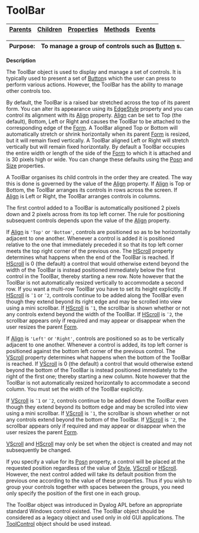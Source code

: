




<h1 class="heading"><span class="name">ToolBar</span></h1>

| [Parents](../ParentLists/ToolBar.htm) | [Children](../ChildLists/ToolBar.htm) | [Properties](../PropLists/ToolBar.htm) | [Methods](../MethodLists/ToolBar.htm) | [Events](../EventLists/ToolBar.htm) |
| --- | --- | --- | --- | ---  |


| Purpose: | To manage a group of controls such as [Button](../a-z/button.md) s. |
| --- | ---  |


**Description**


The ToolBar object is used to display and manage a set of controls. It is
typically used to present a set of [Button](../a-z/button.md)s
which the user can press to perform various actions. However, the ToolBar has
the ability to manage other controls too.



By default, the ToolBar is a raised bar stretched across the top of its
parent form. You can alter its appearance using its [EdgeStyle](../a-z/edgestyle.md) property and you can control its alignment with its [Align](../a-z/align.md) property. [Align](../a-z/align.md) can be set to Top (the
default), Bottom, Left or Right and causes the ToolBar to be attached to the
corresponding edge of the [Form](../a-z/form.md). A ToolBar
aligned Top or Bottom will automatically stretch or shrink horizontally when its
parent [Form](../a-z/form.md) is resized, but it will remain fixed
vertically. A ToolBar aligned Left or Right will stretch vertically but will
remain fixed horizontally. By default a ToolBar occupies the entire width or
length of the side of the [Form](../a-z/form.md) to which it is
attached and is 30 pixels high or wide. You can change these defaults using the [Posn](../a-z/posn.md) and [Size](../a-z/size.md) properties.


A ToolBar organises its child controls in the order they are created. The way
this is done is governed by the value of the [Align](../a-z/align.md) property. If [Align](../a-z/align.md) is Top or Bottom, the
ToolBar arranges its controls in rows across the screen. If [Align](../a-z/align.md) is Left or Right, the ToolBar arranges controls in columns.


The first control added to a ToolBar is automatically positioned 2 pixels
down and 2 pixels across from its top left corner. The rule for positioning
subsequent controls depends upon the value of the [Align](../a-z/align.md) property.


If [Align](../a-z/align.md) is `'Top'` or `'Bottom'`, controls are positioned so as
to be horizontally adjacent to one another. Whenever a control is added it is
positioned relative to the one that immediately preceded it so that its top left
corner meets the top right corner of the previous one. The [HScroll](../a-z/hscroll.md) property determines what happens when the end of the ToolBar is reached. If [HScroll](../a-z/hscroll.md) is 0 (the default) a control that would otherwise extend beyond the width of the
ToolBar is instead positioned immediately below the first control in the
ToolBar, thereby starting a new row. Note however that the ToolBar is not
automatically resized vertically to accommodate a second row. If you want a
multi-row ToolBar you have to set its height explicitly. If [HScroll](../a-z/hscroll.md) is `¯1` or `¯2`,
controls continue to be added along the ToolBar even though they extend beyond
its right edge and may be scrolled into view using a mini scrollbar. If [HScroll](../a-z/hscroll.md) is `¯1`, the scrollbar is shown whether or
not any controls extend beyond the width of the ToolBar. If [HScroll](../a-z/hscroll.md) is `¯2`, the scrollbar appears only if
required and may appear or disappear when the user resizes the parent [Form](../a-z/form.md).


If [Align](../a-z/align.md) is `'Left'` or `'Right'`, controls are positioned so as
to be vertically adjacent to one another. Whenever a control is added, its top
left corner is positioned against the bottom left corner of the previous
control. The [VScroll](../a-z/vscroll.md) property determines
what happens when the bottom of the ToolBar is reached. If [VScroll](../a-z/vscroll.md) is 0 (the default) a control that would otherwise extend beyond the bottom of
the ToolBar is instead positioned immediately to the right of the first one;
thereby starting a new column. Note however that the ToolBar is not
automatically resized horizontally to accommodate a second column. You must set
the width of the ToolBar explicitly.


If [VScroll](../a-z/vscroll.md) is `¯1` or `¯2`,
controls continue to be added down the ToolBar even though they extend beyond
its bottom edge and may be scrolled into view using a mini scrollbar. If [VScroll](../a-z/vscroll.md) is `¯1`, the scrollbar is shown whether or
not any controls extend beyond the bottom of the ToolBar. If [VScroll](../a-z/vscroll.md) is `¯2`, the scrollbar appears only if
required and may appear or disappear when the user resizes the parent [Form](../a-z/form.md).


[VScroll](../a-z/vscroll.md) and [HScroll](../a-z/hscroll.md) may only be set when the object is created and may not subsequently be changed.


If you specify a value for its [Posn](../a-z/posn.md) property, a control will be placed at the requested position regardless of the
value of [Style](../a-z/style.md), [VScroll](../a-z/vscroll.md) or [HScroll](../a-z/hscroll.md). However, the next control added
will take its default position from the previous one according to the value of
these properties. Thus if you wish to group your controls together with spaces
between the groups, you need only specify the position of the first one in each
group.


The ToolBar object was introduced in Dyalog APL before an appropriate standard Windows control existed. The ToolBar object should be considered as a legacy object and used only in old GUI applications. The [ToolControl](../a-z/toolcontrol.md) object should be used instead.


